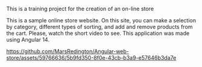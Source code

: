 
This is a training project for the creation of an on-line store

This is a sample online store website.
On this site, you can make a selection by category, different types of sorting, and add and remove products from the cart.
Please, watch the short video to see.
This application was made using Angular 14.

https://github.com/MarsRedington/Angular-web-store/assets/59766636/5b9fd350-8f0e-43cb-b3a9-e57646b3da7e

